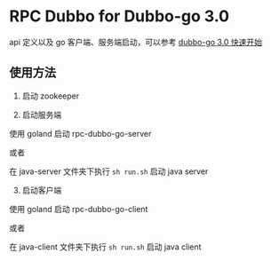 # RPC Dubbo for Dubbo-go 3.0

api 定义以及 go 客户端、服务端启动，可以参考 [dubbo-go 3.0 快速开始](https://dubbogo.github.io/zh-cn/docs/user/quickstart/3.0/quickstart.html)

## 使用方法
1. 启动 zookeeper

2. 启动服务端

使用 goland 启动 rpc-dubbo-go-server

或者

在 java-server 文件夹下执行 `sh run.sh` 启动 java server

3. 启动客户端

使用 goland 启动 rpc-dubbo-go-client

或者

在 java-client 文件夹下执行 `sh run.sh` 启动 java client
